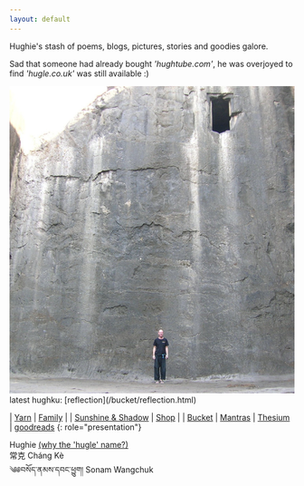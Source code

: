 ```yaml
---
layout: default
---
```



<div class="home-page">

<section class="home-text-box" id="overlay">

Hughie's stash of poems, blogs, pictures, stories and goodies galore.  


Sad that someone had already bought <em>'hughtube.com'</em>, he was overjoyed to find <em>'hugle.co.uk'</em> was still available :)

</section>

<div class="image">
<img src="/assets/images/bio/h-wall-door.jpg" alt="Hughie, big wall with high door" />
</div>

<div class="random-hughku">
latest hughku: [reflection](/bucket/reflection.html)
</div>

<section class="home-text-box">

| [Yarn](/yarn)                                                              | [Family](http://family.carrollonline.uk) |
| [Sunshine & Shadow](/sun)                                                  | [Shop](/shop/)                           |
| [Bucket](/bucket/) | [Mantras](/blogs/mantra.html)
| [Thesium](/thesium/) | [goodreads](https://www.goodreads.com/author/show/20671806.Hughie_Carroll) 
{: role="presentation"}

</section>

<div class="dharma-names">

<div class="dharma-name">
<span class="anglichars">Hughie</span>
<a href="/pages/magic/main.html" title="why the name?">(why the 'hugle' name?)</a>
</div>

<div class="dharma-name">
<span class="unichars">&#x5E38;&#x514B;</span> <span class="anglichars">Cháng Kè</span>
</div>

<div class="dharma-name">
<span class="unichars">&#x0f04;&#x0f05;&#x0f56;&#x0f66;&#x0f7c;&#x0f51;&#x0f0c;&#x0f53;&#x0f58;&#x0f66;&#x0f0c;&#x0f51;&#x0f56;&#x0f44;&#x0f0c;&#x0f55;&#x0fb1;&#x0f74;&#x0f42;&#x0f0d;</span> <span class="anglichars">Sonam Wangchuk</span>
</div>

</div>
</div>
